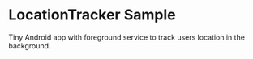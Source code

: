 # LocationTracker Sample 
Tiny Android app with foreground service to track users location in the background.
